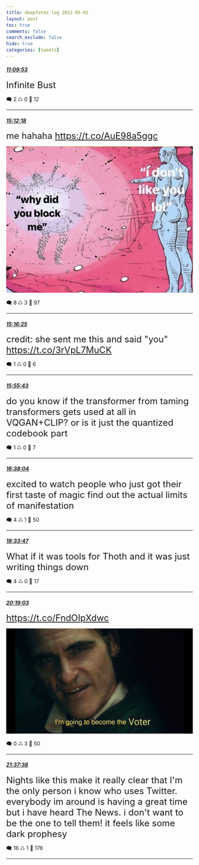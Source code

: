 ```yaml
---
title: deepfates log 2022-05-02
layout: post
toc: true
comments: false
search_exclude: false
hide: true
categories: [tweets]
---
```



#### <a href = "https://twitter.com/deepfates/status/1521175155157782528">*11:09:53*</a>

<font size="5">Infinite Bust</font>



🗨️ 2 ♺ 0 🤍  12   

---
    
#### <a href = "https://twitter.com/deepfates/status/1521236158713413632">*15:12:18*</a>

<font size="5">me hahaha  https://t.co/AuE98a5ggc</font>

![image from twitter](/images/from_twitter/FRyEOaNXsAIVwc5.jpg)


🗨️ 8 ♺ 3 🤍  97   

---
    
#### <a href = "https://twitter.com/deepfates/status/1521237194844823552">*15:16:25*</a>

<font size="5">credit: she sent me this and said "you"   https://t.co/3rVpL7MuCK</font>



🗨️ 1 ♺ 0 🤍  6   

---
    
#### <a href = "https://twitter.com/deepfates/status/1521247085424689154">*15:55:43*</a>

<font size="5">do you know if the transformer from taming transformers gets used at all in VQGAN+CLIP? or is it just the quantized codebook part</font>



🗨️ 1 ♺ 0 🤍  7   

---
    
#### <a href = "https://twitter.com/deepfates/status/1521257743348346885">*16:38:04*</a>

<font size="5">excited to watch people who just got their first taste of magic find out the actual limits of manifestation</font>



🗨️ 4 ♺ 1 🤍  50   

---
    
#### <a href = "https://twitter.com/deepfates/status/1521286863264251904">*18:33:47*</a>

<font size="5">What if it was tools for Thoth and it was just writing things down</font>



🗨️ 4 ♺ 0 🤍  17   

---
    
#### <a href = "https://twitter.com/deepfates/status/1521313357575254016">*20:19:03*</a>

<font size="5"> https://t.co/FndOIpXdwc</font>

![image from twitter](/images/from_twitter/FRzKbyCUUAE5jNr.jpg)


🗨️ 0 ♺ 3 🤍  50   

---
    
#### <a href = "https://twitter.com/deepfates/status/1521333133563547648">*21:37:38*</a>

<font size="5">Nights like this make it really clear that I'm the only person i know who uses Twitter. everybody im around is having a great time but i have heard The News.   i don't want to be the one to tell them! it feels like some dark prophesy</font>



🗨️ 16 ♺ 1 🤍  176   

---
    
            
